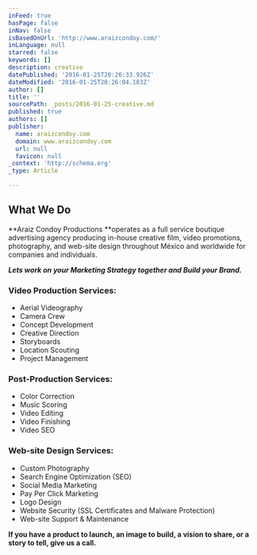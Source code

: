 ```yaml
---
inFeed: true
hasPage: false
inNav: false
isBasedOnUrl: 'http://www.araizcondoy.com/'
inLanguage: null
starred: false
keywords: []
description: creative
datePublished: '2016-01-25T20:26:33.926Z'
dateModified: '2016-01-25T20:26:04.183Z'
author: []
title: ''
sourcePath: _posts/2016-01-25-creative.md
published: true
authors: []
publisher:
  name: araizcondoy.com
  domain: www.araizcondoy.com
  url: null
  favicon: null
_context: 'http://schema.org'
_type: Article

---
```

## What We Do

**Araiz Condoy Productions **operates as a full service boutique advertising agency producing in-house creative film, video promotions, photography, and web-site design throughout México and worldwide for companies and individuals.

_**Lets work on your Marketing Strategy together and Build your Brand.**_

### **Video Production Services:**

* Aerial Videography
* Camera Crew
* Concept Development
* Creative Direction
* Storyboards
* Location Scouting
* Project Management

### **Post-Production Services:**

* Color Correction
* Music Scoring
* Video Editing 
* Video Finishing
* Video SEO

### **Web-site Design Services:**

* Custom Photography
* Search Engine Optimization (SEO)
* Social Media Marketing
* Pay Per Click Marketing
* Logo Design
* Website Security (SSL Certificates and Malware Protection)
* Web-site Support & Maintenance

**If you have a product to launch, an image to build, a vision to share, or a story to tell, give us a call.**